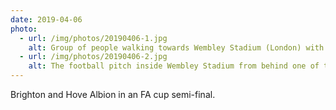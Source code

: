 ```yaml
---
date: 2019-04-06
photo:
  - url: /img/photos/20190406-1.jpg
    alt: Group of people walking towards Wembley Stadium (London) with a Brighton and Hove Albion banner shown on the outside of the stadium.
  - url: /img/photos/20190406-2.jpg
    alt: The football pitch inside Wembley Stadium from behind one of the goals.
---
```


Brighton and Hove Albion in an FA cup semi-final.
